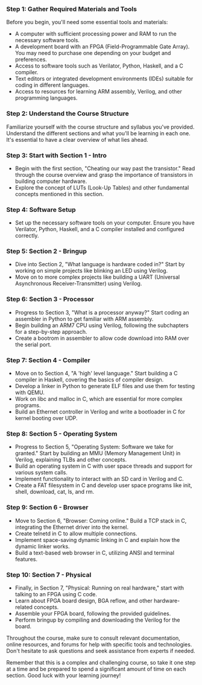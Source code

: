 ### Step 1: Gather Required Materials and Tools
Before you begin, you'll need some essential tools and materials:

- A computer with sufficient processing power and RAM to run the necessary software tools.
- A development board with an FPGA (Field-Programmable Gate Array). You may need to purchase one depending on your budget and preferences.
- Access to software tools such as Verilator, Python, Haskell, and a C compiler.
- Text editors or integrated development environments (IDEs) suitable for coding in different languages.
- Access to resources for learning ARM assembly, Verilog, and other programming languages.

### Step 2: Understand the Course Structure
Familiarize yourself with the course structure and syllabus you've provided. Understand the different sections and what you'll be learning in each one. It's essential to have a clear overview of what lies ahead.

### Step 3: Start with Section 1 - Intro
- Begin with the first section, "Cheating our way past the transistor." Read through the course overview and grasp the importance of transistors in building computer hardware.
- Explore the concept of LUTs (Look-Up Tables) and other fundamental concepts mentioned in this section.

### Step 4: Software Setup
- Set up the necessary software tools on your computer. Ensure you have Verilator, Python, Haskell, and a C compiler installed and configured correctly.

### Step 5: Section 2 - Bringup
- Dive into Section 2, "What language is hardware coded in?" Start by working on simple projects like blinking an LED using Verilog.
- Move on to more complex projects like building a UART (Universal Asynchronous Receiver-Transmitter) using Verilog.

### Step 6: Section 3 - Processor
- Progress to Section 3, "What is a processor anyway?" Start coding an assembler in Python to get familiar with ARM assembly.
- Begin building an ARM7 CPU using Verilog, following the subchapters for a step-by-step approach.
- Create a bootrom in assembler to allow code download into RAM over the serial port.

### Step 7: Section 4 - Compiler
- Move on to Section 4, "A 'high' level language." Start building a C compiler in Haskell, covering the basics of compiler design.
- Develop a linker in Python to generate ELF files and use them for testing with QEMU.
- Work on libc and malloc in C, which are essential for more complex programs.
- Build an Ethernet controller in Verilog and write a bootloader in C for kernel booting over UDP.

### Step 8: Section 5 - Operating System
- Progress to Section 5, "Operating System: Software we take for granted." Start by building an MMU (Memory Management Unit) in Verilog, explaining TLBs and other concepts.
- Build an operating system in C with user space threads and support for various system calls.
- Implement functionality to interact with an SD card in Verilog and C.
- Create a FAT filesystem in C and develop user space programs like init, shell, download, cat, ls, and rm.

### Step 9: Section 6 - Browser
- Move to Section 6, "Browser: Coming online." Build a TCP stack in C, integrating the Ethernet driver into the kernel.
- Create telnetd in C to allow multiple connections.
- Implement space-saving dynamic linking in C and explain how the dynamic linker works.
- Build a text-based web browser in C, utilizing ANSI and terminal features.

### Step 10: Section 7 - Physical
- Finally, in Section 7, "Physical: Running on real hardware," start with talking to an FPGA using C code.
- Learn about FPGA board design, BGA reflow, and other hardware-related concepts.
- Assemble your FPGA board, following the provided guidelines.
- Perform bringup by compiling and downloading the Verilog for the board.

Throughout the course, make sure to consult relevant documentation, online resources, and forums for help with specific tools and technologies. Don't hesitate to ask questions and seek assistance from experts if needed.

Remember that this is a complex and challenging course, so take it one step at a time and be prepared to spend a significant amount of time on each section. Good luck with your learning journey!

